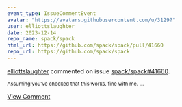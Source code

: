 ```yaml
---
event_type: IssueCommentEvent
avatar: "https://avatars.githubusercontent.com/u/3129?"
user: elliottslaughter
date: 2023-12-14
repo_name: spack/spack
html_url: https://github.com/spack/spack/pull/41660
repo_url: https://github.com/spack/spack
---
```


<a href='https://github.com/elliottslaughter' target='_blank'>elliottslaughter</a> commented on issue <a href='https://github.com/spack/spack/pull/41660' target='_blank'>spack/spack#41660</a>.

<small>Assuming you've checked that this works, fine with me....</small>

<a href='https://github.com/spack/spack/pull/41660' target='_blank'>View Comment</a>